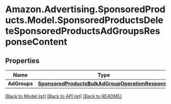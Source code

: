 # Amazon.Advertising.SponsoredProducts.Model.SponsoredProductsDeleteSponsoredProductsAdGroupsResponseContent

## Properties

Name | Type | Description | Notes
------------ | ------------- | ------------- | -------------
**AdGroups** | [**SponsoredProductsBulkAdGroupOperationResponse**](SponsoredProductsBulkAdGroupOperationResponse.md) |  | 

[[Back to Model list]](../README.md#documentation-for-models) [[Back to API list]](../README.md#documentation-for-api-endpoints) [[Back to README]](../README.md)

